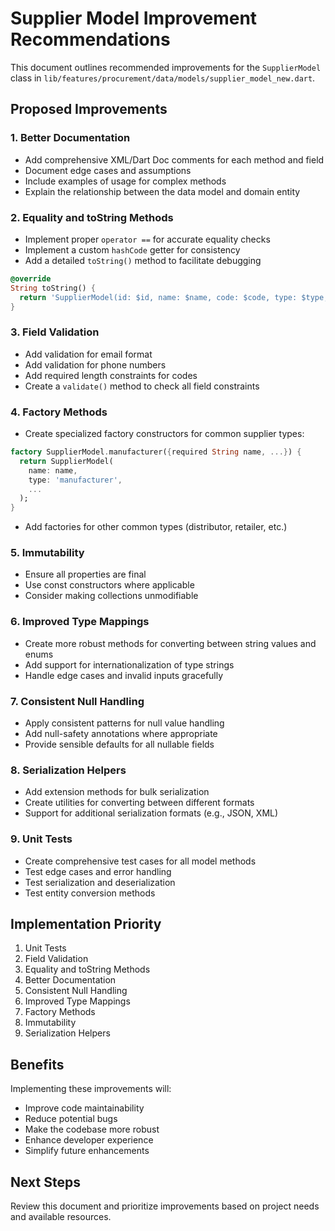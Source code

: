 # Supplier Model Improvement Recommendations

This document outlines recommended improvements for the `SupplierModel` class in `lib/features/procurement/data/models/supplier_model_new.dart`.

## Proposed Improvements

### 1. Better Documentation
- Add comprehensive XML/Dart Doc comments for each method and field
- Document edge cases and assumptions
- Include examples of usage for complex methods
- Explain the relationship between the data model and domain entity

### 2. Equality and toString Methods
- Implement proper `operator ==` for accurate equality checks
- Implement a custom `hashCode` getter for consistency
- Add a detailed `toString()` method to facilitate debugging
```dart
@override
String toString() {
  return 'SupplierModel(id: $id, name: $name, code: $code, type: $type, status: $status)';
}
```

### 3. Field Validation
- Add validation for email format
- Add validation for phone numbers
- Add required length constraints for codes
- Create a `validate()` method to check all field constraints

### 4. Factory Methods
- Create specialized factory constructors for common supplier types:
```dart
factory SupplierModel.manufacturer({required String name, ...}) {
  return SupplierModel(
    name: name,
    type: 'manufacturer',
    ...
  );
}
```
- Add factories for other common types (distributor, retailer, etc.)

### 5. Immutability
- Ensure all properties are final
- Use const constructors where applicable
- Consider making collections unmodifiable

### 6. Improved Type Mappings
- Create more robust methods for converting between string values and enums
- Add support for internationalization of type strings
- Handle edge cases and invalid inputs gracefully

### 7. Consistent Null Handling
- Apply consistent patterns for null value handling
- Add null-safety annotations where appropriate
- Provide sensible defaults for all nullable fields

### 8. Serialization Helpers
- Add extension methods for bulk serialization
- Create utilities for converting between different formats
- Support for additional serialization formats (e.g., JSON, XML)

### 9. Unit Tests
- Create comprehensive test cases for all model methods
- Test edge cases and error handling
- Test serialization and deserialization
- Test entity conversion methods

## Implementation Priority

1. Unit Tests
2. Field Validation
3. Equality and toString Methods
4. Better Documentation
5. Consistent Null Handling
6. Improved Type Mappings
7. Factory Methods
8. Immutability
9. Serialization Helpers

## Benefits

Implementing these improvements will:
- Improve code maintainability
- Reduce potential bugs
- Make the codebase more robust
- Enhance developer experience
- Simplify future enhancements

## Next Steps

Review this document and prioritize improvements based on project needs and available resources. 
